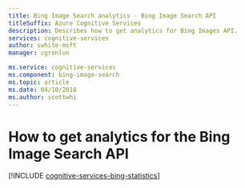 ```yaml
---
title: Bing Image Search analytics - Bing Image Search API
titleSuffix: Azure Cognitive Services
description: Describes how to get analytics for Bing Images API.
services: cognitive-services
author: swhite-msft
manager: cgronlun

ms.service: cognitive-services
ms.component: bing-image-search
ms.topic: article
ms.date: 04/10/2018
ms.author: scottwhi
---
```


# How to get analytics for the Bing Image Search API

[!INCLUDE [cognitive-services-bing-statistics](../../../includes/cognitive-services-bing-statistics.md)]
